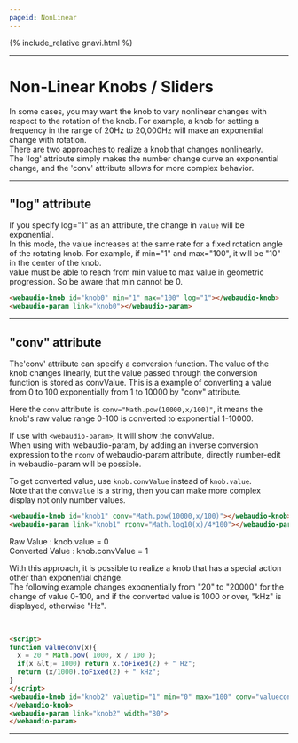 ```yaml
---
pageid: NonLinear
---
```

<link rel="stylesheet" href="./docstyle.css">

<script>
WebAudioControlsOptions={
  useMidi:1,
  knobSrc:"../knobs/simplegray.png",
  knobSprites:100,
  knobDiameter:100,
}
</script>

<script src="../webaudio-controls.js"></script>

{% include_relative gnavi.html %}

---

<script>
function input(elem){
    document.getElementById("raw").innerHTML="Raw Value : knob.value = "+elem.value;
    document.getElementById("conv").innerHTML="Converted Value : knob.convValue = "+elem.convValue;
}
function input2(elem){
    document.getElementById("raw2").innerHTML="Raw Value : knob.value = "+elem.value;
    document.getElementById("conv2").innerHTML="Converted Value : knob.convValue = "+elem.convValue;
}
</script>

# Non-Linear Knobs / Sliders

In some cases, you may want the knob to vary nonlinear changes with respect to the rotation of the knob.
For example, a knob for setting a frequency in the range of 20Hz to 20,000Hz will make an exponential change with rotation.  
There are two approaches to realize a knob that changes nonlinearly.  
The 'log' attribute simply makes the number change curve an exponential change, and the 'conv' attribute allows for more complex behavior.  

---
## "log" attribute
If you specify log="1" as an attribute, the change in `value` will be exponential.  
In this mode, the value increases at the same rate for a fixed rotation angle of the rotating knob.
For example, if min="1" and max="100", it will be "10" in the center of the knob.  
value must be able to reach from min value to max value in geometric progression. So be aware that min cannot be 0.  

<webaudio-knob id="knob0" min="1" max="100" log="1"></webaudio-knob>
<webaudio-param link="knob0"></webaudio-param>  

```html
<webaudio-knob id="knob0" min="1" max="100" log="1"></webaudio-knob>
<webaudio-param link="knob0"></webaudio-param>
```

---

## "conv" attribute

The'conv' attribute can specify a conversion function. 
The value of the knob changes linearly, but the value passed through the conversion function is stored as convValue.
This is a example of converting a value from 0 to 100 exponentially from 1 to 10000 by "conv" attribute.  

Here the `conv` attribute is `conv="Math.pow(10000,x/100)"`,
it means the knob's raw value range 0-100 is converted to exponential 1-10000.  

If use with `<webaudio-param>`, it will show the convValue.  
When using with webaudio-param, by adding an inverse conversion expression to the `rconv` of webaudio-param attribute,
directly number-edit in webaudio-param will be possible.  

To get converted value, use `knob.convValue` instead of `knob.value`.  
Note that the `convValue` is a string, then you can make more complex display not only number values.  

<webaudio-knob id="knob1" valuetip="1" conv="Math.pow(10000,x/100)" oninput="input(this)"></webaudio-knob>
<webaudio-param link="knob1" rconv="Math.log10(x)/4*100"></webaudio-param>

```html
<webaudio-knob id="knob1" conv="Math.pow(10000,x/100)"></webaudio-knob>
<webaudio-param link="knob1" rconv="Math.log10(x)/4*100"></webaudio-param>
```

<div id="raw">Raw Value : knob.value = 0</div>
<div id="conv">Converted Value : knob.convValue = 1</div>  
  
  
With this approach, it is possible to realize a knob that has a special action other than exponential change.  
The following example changes exponentially from "20" to "20000" for the change of value 0-100,
and if the converted value is 1000 or over, "kHz" is displayed, otherwise "Hz".  

<script>
function valueconv(x){
  x = 20*Math.pow(1000,x/100);
  if(x<=1000) return x.toFixed(2) + " Hz";
  return (x/1000).toFixed(2) + " kHz";
}
</script>

<webaudio-knob id="knob2" valuetip="1" min="0" max="100" conv="valueconv"></webaudio-knob>
<webaudio-param link="knob2" width="80"></webaudio-param><br/>

```html
<script>
function valueconv(x){
  x = 20 * Math.pow( 1000, x / 100 );
  if(x &lt;= 1000) return x.toFixed(2) + " Hz";
  return (x/1000).toFixed(2) + " kHz";
}
</script>
<webaudio-knob id="knob2" valuetip="1" min="0" max="100" conv="valueconv">
</webaudio-knob>
<webaudio-param link="knob2" width="80">
</webaudio-param>
```

---
